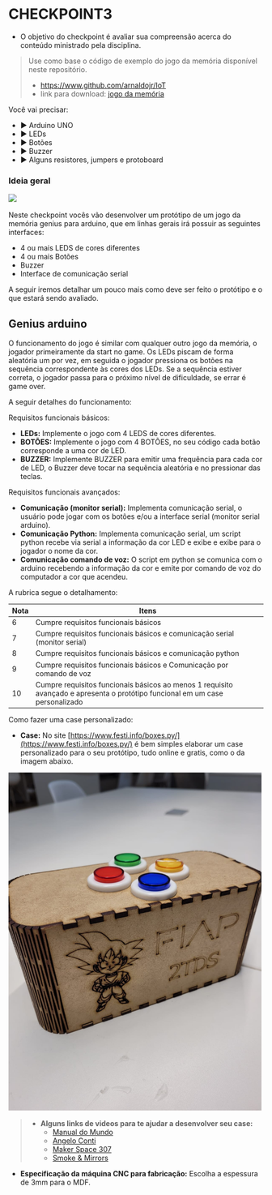 # CHECKPOINT3

- O objetivo do checkpoint é avaliar sua compreensão acerca do conteúdo ministrado pela disciplina. 

>  Use como base o código de exemplo do jogo da memória disponível neste repositório.
>   - https://www.github.com/arnaldojr/IoT
>   - link para download: [jogo da memória](jogomemoria/jogomemoria.ino)

Você vai precisar:

- ▶️ Arduino UNO
- ▶️ LEDs
- ▶️ Botões
- ▶️ Buzzer
- ▶️ Alguns resistores, jumpers e protoboard


### Ideia geral

![](https://a-static.mlcdn.com.br/800x560/brinquedo-jogo-de-memoria-genius-original-estrela/brinquedos4fun/getl-02/39032d051bde243d3c66f081141c1ee9.jpg)

Neste checkpoint vocês vão desenvolver um protótipo de um jogo da memória genius para arduino, que em linhas gerais irá possuir as seguintes interfaces:

- 4 ou mais LEDS de cores diferentes
- 4 ou mais Botões 
- Buzzer
- Interface de comunicação serial 

A seguir iremos detalhar um pouco mais como deve ser feito o protótipo e o que estará sendo avaliado.

## Genius arduino

O funcionamento do jogo é similar com qualquer outro jogo da memória, o jogador primeiramente da start no game. Os LEDs piscam de forma aleatória um por vez, em seguida o jogador pressiona os botões na sequência correspondente às cores dos LEDs. Se a sequência estiver correta, o jogador passa para o próximo nível de dificuldade, se errar é game over.   

A seguir detalhes do funcionamento:

Requisitos funcionais básicos:

- **LEDs:** Implemente o jogo com 4 LEDS de cores diferentes.
- **BOTÕES:** Implemente o jogo com 4 BOTÕES, no seu código cada botão corresponde a uma cor de LED.
- **BUZZER:** Implemente BUZZER para emitir uma frequência para cada cor de LED, o Buzzer deve tocar na sequência aleatória e no pressionar das teclas.


Requisitos funcionais avançados:

- **Comunicação (monitor serial):** Implementa comunicação serial, o usuário pode jogar com os botões e/ou a interface serial (monitor serial arduino).
- **Comunicação Python:** Implementa comunicação serial, um script python recebe via serial a informação da cor LED e exibe e exibe para o jogador o nome da cor.
- **Comunicação comando de voz:** O script em python se comunica com o arduino recebendo a informação da cor e emite por comando de voz do computador a cor que acendeu.


A rubrica segue o detalhamento: 

| Nota | Itens                                                                           |
|------|---------------------------------------------------------------------------------|
| 6    | Cumpre requisitos funcionais básicos                                            |
| 7    | Cumpre requisitos funcionais básicos e comunicação serial (monitor serial)      |
| 8    | Cumpre requisitos funcionais básicos e comunicação python                       |
| 9    | Cumpre requisitos funcionais básicos e Comunicação por comando de voz           |
| 10   | Cumpre requisitos funcionais básicos ao menos 1 requisito avançado e apresenta o protótipo funcional em um case personalizado  |



Como fazer uma case personalizado:

- **Case:** No site [https://www.festi.info/boxes.py/](https://www.festi.info/boxes.py/) é bem simples elaborar um case personalizado para o seu protótipo, tudo online e gratis, como o da imagem abaixo.

<img src="genius-arduino.jpeg" width="500">

> - **Alguns links de videos para te ajudar a desenvolver seu case:** 
>    - [Manual do Mundo](https://www.youtube.com/watch?v=BwU0hSmWYdA&ab_channel=ManualdoMundo)
>    - [Angelo Conti](https://www.youtube.com/watch?v=4cI-WXnPCzU&ab_channel=AngeloConti)
>    - [Maker Space 307](https://www.youtube.com/watch?v=1wWAfO6k0t4&t=391s&ab_channel=MakerSpace307)
>    - [Smoke & Mirrors](https://www.youtube.com/watch?v=8q7HpDpOJ1U)
 
- **Especificação da máquina CNC para fabricação:** Escolha a espessura de 3mm para o MDF. 